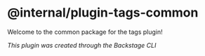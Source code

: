 # @internal/plugin-tags-common

Welcome to the common package for the tags plugin!

_This plugin was created through the Backstage CLI_
